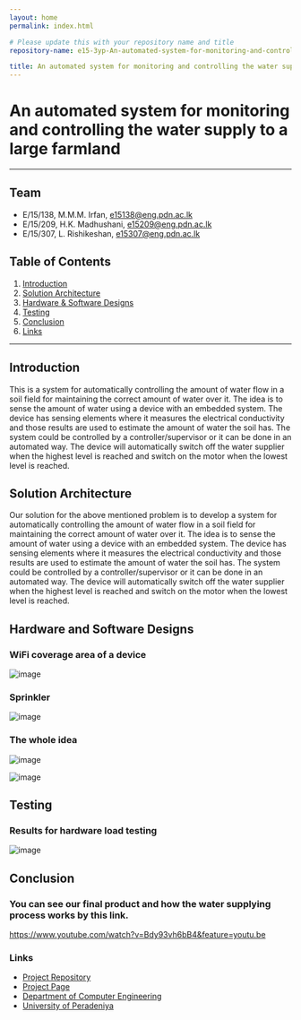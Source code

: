 ```yaml
---
layout: home
permalink: index.html

# Please update this with your repository name and title
repository-name: e15-3yp-An-automated-system-for-monitoring-and-controlling-the-water-supply-to-a-large-farmland

title: An automated system for monitoring and controlling the water supply to a large farmland
---
```


[comment]: # "This is the standard layout for the project, but you can clean this and use your own template"

# An automated system for monitoring and controlling the water supply to a large farmland

---

## Team
-  E/15/138, M.M.M. Irfan, [e15138@eng.pdn.ac.lk](mailto:e15138@eng.pdn.ac.lk)
-  E/15/209, H.K. Madhushani, [e15209@eng.pdn.ac.lk](mailto:e15209@eng.pdn.ac.lk)
-  E/15/307, L. Rishikeshan, [e15307@eng.pdn.ac.lk](mailto:e15307@eng.pdn.ac.lk)

## Table of Contents
1. [Introduction](#introduction)
2. [Solution Architecture](#solution-architecture )
3. [Hardware & Software Designs](#hardware-and-software-designs)
4. [Testing](#testing)
5. [Conclusion](#conclusion)
6. [Links](#links)

---

## Introduction

This is a system for automatically controlling the amount of water flow in a soil field for maintaining the correct amount of water over it. The idea is to sense the amount of water using a device with an embedded system. The device has sensing elements where it measures the electrical conductivity and those results are used to estimate the amount of water the soil has. The system could be controlled by a controller/supervisor or it can be done in an automated way. The device will automatically switch off the water supplier when the highest level is reached and switch on the motor when the lowest level is reached.


## Solution Architecture

Our solution for the above mentioned problem is to develop a system for automatically controlling the amount of water flow in a soil field for maintaining the correct amount of water over it. The idea is to sense the amount of water using a device with an embedded system. The device has sensing elements where it measures the electrical conductivity and those results are used to estimate the amount of water the soil has. The system could be controlled by a controller/supervisor or it can be done in an automated way. The device will automatically switch off the water supplier when the highest level is reached and switch on the motor when the lowest level is reached. 

## Hardware and Software Designs

### WiFi coverage area of a device
![image](https://user-images.githubusercontent.com/73756777/119181427-38be0900-ba8f-11eb-9b3f-cf8ff5d2ab06.png)

### Sprinkler
![image](https://user-images.githubusercontent.com/73756777/119181499-4ffcf680-ba8f-11eb-8d60-b2ffc06596cd.png)

### The whole idea
![image](https://user-images.githubusercontent.com/73756777/119181698-98b4af80-ba8f-11eb-86b3-fdae94894e75.png)

![image](https://user-images.githubusercontent.com/73756777/119181727-a10cea80-ba8f-11eb-9b03-2e898dd0882c.png)


## Testing

### Results for hardware load testing
![image](https://user-images.githubusercontent.com/73756777/119181946-e92c0d00-ba8f-11eb-9c93-9814dacd2c57.png)


## Conclusion

### You can see our final product and how the water supplying process works by this link.
https://www.youtube.com/watch?v=Bdy93vh6bB4&feature=youtu.be

### Links  
- <a href = "https://github.com/cepdnaclk/e15-3yp-An-automated-system-for-monitoring-and-controlling-the-water-supply-to-a-large-farmland" target = "_blank"> Project Repository </a>
- <a href = "https://cepdnaclk.github.io/e15-3yp-An-automated-system-for-monitoring-and-controlling-the-water-supply-to-a-large-farmland/" target = "_blank">Project Page</a>
- <a href = "http://www.ce.pdn.ac.lk/" target = "_blank">Department of Computer Engineering</a>
- <a href = "https://eng.pdn.ac.lk/" target = "_blank">University of Peradeniya</a>


[//]: # (Please refer this to learn more about Markdown syntax)
[//]: # (https://github.com/adam-p/markdown-here/wiki/Markdown-Cheatsheet)
